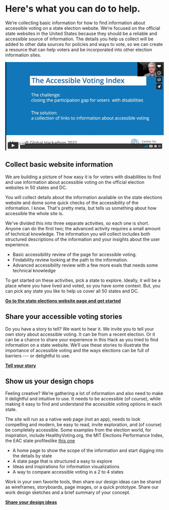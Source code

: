 # Here's what you can do to help.

We’re collecting basic information for how to find information about accessible voting on a state election website. We’re focused on the official state websites in the United States because they should be a reliable and accessible source of information. The details you help us collect will be added to other data sources for policies and ways to vote, so we can create a resource that can help voters and be incorporated into other election information sites.

[![Vimeo video screenshot](./images/aux-vid-img.png)](https://vimeo.com/629246767/a948c8bd17)
## Collect basic website information
We are building a picture of how easy it is for voters with disabilities to find and use information about accessible voting on the official election websites in 50 states and DC.

You will collect details about the information available on the state elections website and dome some quick checks of the accessibility of the information. I know. That's pretty meta, but tells us something about how accessible the whole site is.

We've divided this into three separate activities, so each one is short. Anyone can do the first two; the advanced activity requires a small amount of technical knowledge. The information you will collect includes both structured descriptions of the information and your insights about the user experience.

* Basic accessibility review of the page for accessible voting.
* Findability review looking at the path to the information.
* Advanced accessibility review with a few more evals that needs some technical knowledge


To get started on these activities, pick a state to explore. Ideally, it will be a place where you have lived and voted, so you have some context. But, you can pick any state you like to help us cover all 50 states and DC. 

<a href="https://civicdesign.github.io/Accessible-Voting-Index/state_resources/"><b>Go to the state elections website page and get started</b></a>


## Share your accessible voting stories</h2>
Do you have a story to tell? We want to hear it. We invite you to tell your own story about accessible voting. It can be from a recent election. Or it can be a chance to share your experience in this Hack as you tried to find information on a state website. We’ll use these stories to illustrate the importance of accessible voting and the ways elections can be full of barriers --- or delightful to use.

<a href="https://www.jotform.com/form/212714795547162"><b>Tell your story</b></a>

## Show us your design chops
Feeling creative? We’re gathering a lot of information and also need to make it delightful and intuitive to use. It needs to be accessible (of course), while making it easy to find and understand the accessible voting options in each state.

The site will run as a native web page (not an app), needs to look compelling and modern, be easy to read, invite exploration, and (of course) be completely accessible. Some examples from the election world, for inspiration, include HealthyVoting.org, the MIT Elections Performance Index, the EAC state profileslike <a href="https://www.eac.gov/sites/default/files/eac_assets/1/6/EAVS_2018_Data_Brief_PA.pdf">this one</a></li>

* A home page to show the scope of the information and start digging into the details by state
* A state page that is structured a easy to explore
* Ideas and inspirations for information visualizations
* A way to compare accessible voting in a 2 to 4 states

Work in your own favorite tools, then share our design ideas can be shared as wireframes, storyboards, page images, or a quick prototype. Share our work design sketches and a brief summary of your concept.

<a href="https://www.jotform.com/form/212715475040146"><b>Share your design ideas</b></a>
